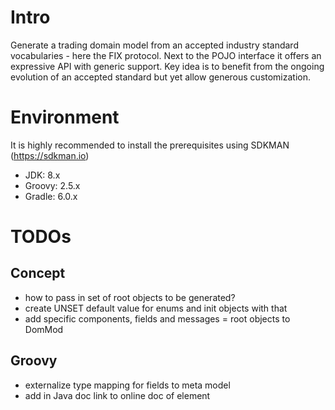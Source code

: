 # Intro
Generate a trading domain model from an accepted industry 
standard vocabularies - here the FIX protocol. Next to the 
POJO interface it offers an expressive API with generic support. Key idea is to benefit 
from the ongoing evolution of an accepted standard but yet allow generous 
customization.

# Environment
It is highly recommended to install the prerequisites using SDKMAN (https://sdkman.io)
- JDK: 8.x
- Groovy: 2.5.x
- Gradle: 6.0.x

# TODOs
## Concept
- how to pass in set of root objects to be generated?
- create UNSET default value for enums and init objects with that
- add specific components, fields and messages = root objects to DomMod

## Groovy
- externalize type mapping for fields to meta model
- add in Java doc link to online doc of element